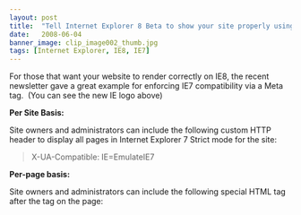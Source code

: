 ```yaml
---
layout: post
title:  "Tell Internet Explorer 8 Beta to show your site properly using IE7"
date:   2008-06-04
banner_image: clip_image002_thumb.jpg
tags: [Internet Explorer, IE8, IE7]
---
```


For those that want your website to render correctly on IE8, the recent newsletter gave a great example for enforcing IE7 compatibility via a Meta tag.  (You can see the new IE logo above)


**Per Site Basis:**

Site owners and administrators can include the following custom HTTP header to display all pages in Internet Explorer 7 Strict mode for the site:

> X-UA-Compatible: IE=EmulateIE7

**Per-page basis:**

Site owners and administrators can include the following special HTML tag after the <Head> tag on the page:

> <meta http-equiv="X-UA-Compatible" content="IE=EmulateIE7"/>
